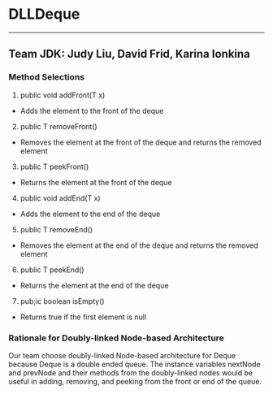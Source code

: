 # DLLDeque
---
## Team JDK: Judy Liu, David Frid, Karina Ionkina

### Method Selections
1. public void addFront(T x) 
  * Adds the element to the front of the deque
2. public T removeFront()
  * Removes the element at the front of the deque and returns the removed element
3. public T peekFront()
  * Returns the element at the front of the deque
4. public void addEnd(T x)
  * Adds the element to the end of the deque
5. public T removeEnd()
  * Removes the element at the end of the deque and returns the removed element
6. public T peekEnd()
  * Returns the element at the end of the deque
7. pub;ic boolean isEmpty()
  * Returns true if the first element is null
### Rationale for Doubly-linked Node-based Architecture
Our team choose doubly-linked Node-based architecture for Deque because Deque is a double ended queue. The instance variables nextNode and prevNode and their methods from the doubly-linked nodes would be useful in adding, removing, and peeking from the front or end of the queue.
